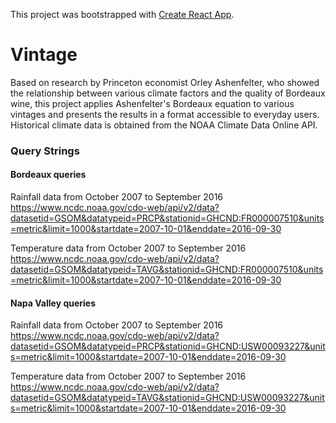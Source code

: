 This project was bootstrapped with [Create React App](https://github.com/facebookincubator/create-react-app).

# Vintage

Based on research by Princeton economist Orley Ashenfelter, who showed the relationship between various climate factors and the quality of Bordeaux wine, this project applies Ashenfelter's Bordeaux equation to various vintages and presents the results in a format accessible to everyday users. Historical climate data is obtained from the NOAA Climate Data Online API.

### Query Strings

#### Bordeaux queries

Rainfall data from October 2007 to September 2016
https://www.ncdc.noaa.gov/cdo-web/api/v2/data?datasetid=GSOM&datatypeid=PRCP&stationid=GHCND:FR000007510&units=metric&limit=1000&startdate=2007-10-01&enddate=2016-09-30

Temperature data from October 2007 to September 2016
https://www.ncdc.noaa.gov/cdo-web/api/v2/data?datasetid=GSOM&datatypeid=TAVG&stationid=GHCND:FR000007510&units=metric&limit=1000&startdate=2007-10-01&enddate=2016-09-30

#### Napa Valley queries

Rainfall data from October 2007 to September 2016
https://www.ncdc.noaa.gov/cdo-web/api/v2/data?datasetid=GSOM&datatypeid=PRCP&stationid=GHCND:USW00093227&units=metric&limit=1000&startdate=2007-10-01&enddate=2016-09-30

Temperature data from October 2007 to September 2016
https://www.ncdc.noaa.gov/cdo-web/api/v2/data?datasetid=GSOM&datatypeid=TAVG&stationid=GHCND:USW00093227&units=metric&limit=1000&startdate=2007-10-01&enddate=2016-09-30
